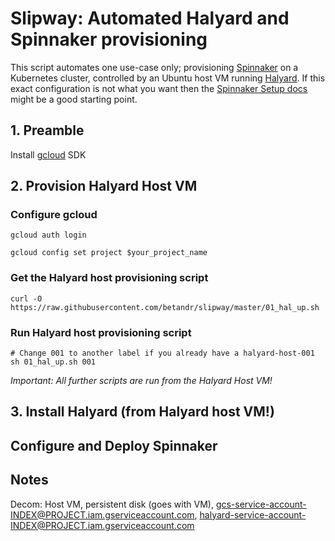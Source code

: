 # Slipway: Automated Halyard and Spinnaker provisioning

This script automates one use-case only; provisioning
[Spinnaker](https://www.spinnaker.io/) on a Kubernetes cluster, controlled by
an Ubuntu host VM running
[Halyard](https://www.spinnaker.io/reference/halyard/). If this exact
configuration is not what you want then the
[Spinnaker Setup docs](https://www.spinnaker.io/setup/) might be a good starting
point.

## 1. Preamble
Install [gcloud](https://cloud.google.com/sdk/downloads) SDK

## 2. Provision Halyard Host VM

### Configure gcloud
```
gcloud auth login
```
```
gcloud config set project $your_project_name
```

### Get the Halyard host provisioning script
```
curl -O  https://raw.githubusercontent.com/betandr/slipway/master/01_hal_up.sh
```

### Run Halyard host provisioning script
```
# Change 001 to another label if you already have a halyard-host-001
sh 01_hal_up.sh 001
```

_*Important: All further scripts are run from the Halyard Host VM!*_

## 3. Install Halyard (from Halyard host VM!)

## Configure and Deploy Spinnaker



## Notes
 Decom: Host VM, persistent disk (goes with VM),
 gcs-service-account-INDEX@PROJECT.iam.gserviceaccount.com,
 halyard-service-account-INDEX@PROJECT.iam.gserviceaccount.com
